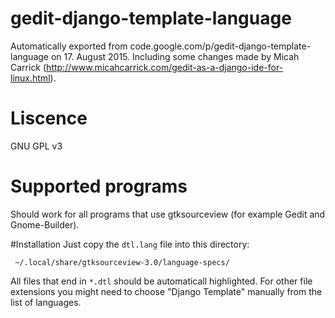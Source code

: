 # gedit-django-template-language
Automatically exported from code.google.com/p/gedit-django-template-language on 17. August 2015. Including some changes made by Micah Carrick (http://www.micahcarrick.com/gedit-as-a-django-ide-for-linux.html).

# Liscence
GNU GPL v3

# Supported programs
Should work for all programs that use gtksourceview (for example Gedit and Gnome-Builder).

#Installation
Just copy the `dtl.lang` file into this directory:

     ~/.local/share/gtksourceview-3.0/language-specs/

All files that end in `*.dtl` should be automaticall highlighted. For other file extensions you might need to choose "Django Template" manually from the list of languages.

